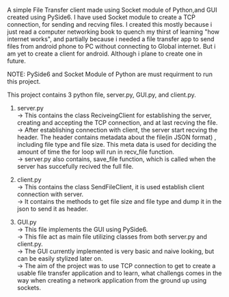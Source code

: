 A simple File Transfer client made using Socket module of Python,and GUI created using PySide6.
I have used Socket module to create a TCP connection, for sending and recving files.
I created this mostly because i just read a computer networking book to quench my thirst of learning "how internet works", and partially because i needed a file transfer app to send
files from android phone to PC without connecting to Global internet. But i am yet to create a client for android. Although i plane to create one in future.

NOTE: PySide6 and Socket Module of Python are must requirment to run this project.

This project contains 3 python file, server.py, GUI.py, and client.py.
1) server.py
  <br/>-> This contains the class ReciveingClient for establishing the server, creating and accepting the TCP connection, and at last recving the file.
  <br/>-> After establishing connection with client, the server start recving the header. The header contains metadata about the file(in JSON format) , including file type and file size.
   This meta data is used for deciding the amount of time the for loop will run in recv_file function.
  <br/>-> server.py also contains, save_file function, which is called when the server has succefully recived the full file.

2) client.py
  <br/>-> This contains the class SendFileClient, it is used establish client connection with server.
  <br/>-> It contains the methods to get file size and file type and dump it in the json to send it as header.

3) GUI.py
   <br/>-> This file implements the GUI using PySide6.
   <br/>-> This file act as main file utilizing classes from both server.py and client.py.
   <br/>-> The GUI currently implemented is very basic and naive looking, but can be easily stylized later on.
   <br/>-> The aim of the project was to use TCP connection to get to create a usable file transfer application and to learn, what challengs comes in the way when creating a network application from the ground up using sockets.
